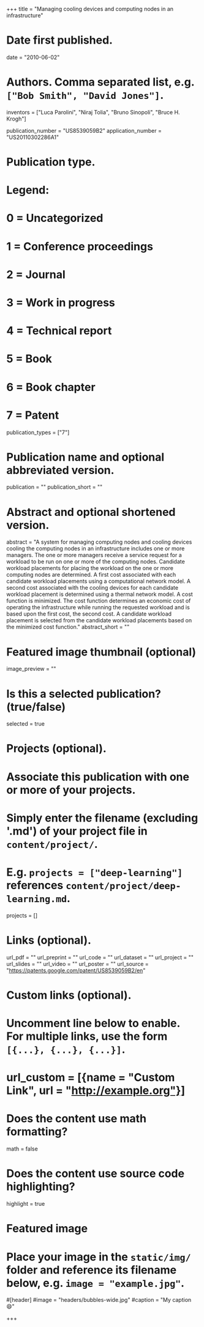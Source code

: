 +++
title = "Managing cooling devices and computing nodes in an infrastructure"

# Date first published.
date = "2010-06-02"

# Authors. Comma separated list, e.g. `["Bob Smith", "David Jones"]`.
inventors = ["Luca Parolini", "Niraj Tolia", "Bruno Sinopoli", "Bruce H. Krogh"]

publication_number = "US8539059B2"
application_number = "US20110302286A1"

# Publication type.
# Legend:
# 0 = Uncategorized
# 1 = Conference proceedings
# 2 = Journal
# 3 = Work in progress
# 4 = Technical report
# 5 = Book
# 6 = Book chapter
# 7 = Patent
publication_types = ["7"]

# Publication name and optional abbreviated version.
publication = ""
publication_short = ""

# Abstract and optional shortened version.
abstract = "A system for managing computing nodes and cooling devices cooling the computing nodes in an infrastructure includes one or more managers. The one or more managers receive a service request for a workload to be run on one or more of the computing nodes. Candidate workload placements for placing the workload on the one or more computing nodes are determined. A first cost associated with each candidate workload placements using a computational network model. A second cost associated with the cooling devices for each candidate workload placement is determined using a thermal network model. A cost function is minimized. The cost function determines an economic cost of operating the infrastructure while running the requested workload and is based upon the first cost, the second cost. A candidate workload placement is selected from the candidate workload placements based on the minimized cost function."
abstract_short = ""

# Featured image thumbnail (optional)
image_preview = ""

# Is this a selected publication? (true/false)
selected = true

# Projects (optional).
#   Associate this publication with one or more of your projects.
#   Simply enter the filename (excluding '.md') of your project file in `content/project/`.
#   E.g. `projects = ["deep-learning"]` references `content/project/deep-learning.md`.
projects = []

# Links (optional).
url_pdf = ""
url_preprint = ""
url_code = ""
url_dataset = ""
url_project = ""
url_slides = ""
url_video = ""
url_poster = ""
url_source = "https://patents.google.com/patent/US8539059B2/en"

# Custom links (optional).
#   Uncomment line below to enable. For multiple links, use the form `[{...}, {...}, {...}]`.
# url_custom = [{name = "Custom Link", url = "http://example.org"}]

# Does the content use math formatting?
math = false

# Does the content use source code highlighting?
highlight = true

# Featured image
# Place your image in the `static/img/` folder and reference its filename below, e.g. `image = "example.jpg"`.
#[header]
#image = "headers/bubbles-wide.jpg"
#caption = "My caption 😄"

+++
